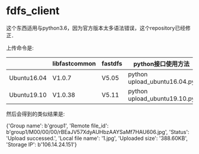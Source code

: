 # fdfs_client
这个东西适用与python3.6，因为官方版本太多语法错误，这个repository已经修正．


上传命令是:

 |  |libfastcommon|fastdfs |python接口使用方法
-|-|-|-
Ubuntu16.04|V1.0.7|V5.05|python upload_ubuntu16.04.py
Ubuntu19.10|V1.0.38|V5.11|python upload_ubuntu19.10.py



然后会得到的类似结果是:

{'Group name': b'group1', 'Remote file_id': b'group1/M00/00/00/rBEaJV57XdyAUHbzAAYSaMf7HAU606.jpg', 'Status': 'Upload successed.', 'Local file name': '1.jpg', 'Uploaded size': '388.60KB', 'Storage IP': b'106.14.24.151'}

